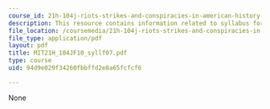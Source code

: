 ```yaml
---
course_id: 21h-104j-riots-strikes-and-conspiracies-in-american-history-fall-2010
description: This resource contains information related to syllabus for fall 2007.
file_location: /coursemedia/21h-104j-riots-strikes-and-conspiracies-in-american-history-fall-2010/94d9e029f34260fbbffd2e8a65fcfcf6_MIT21H_104JF10_syllf07.pdf
file_type: application/pdf
layout: pdf
title: MIT21H_104JF10_syllf07.pdf
type: course
uid: 94d9e029f34260fbbffd2e8a65fcfcf6

---
```

None
